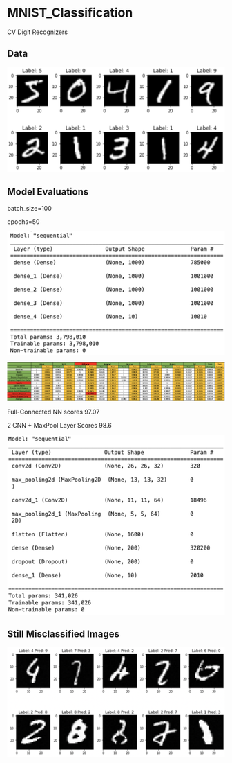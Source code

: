 # MNIST_Classification
CV Digit Recognizers

## Data
![Alt text](images/mnist_images.png?raw=true "Raw Data")

## Model Evaluations

batch_size=100

epochs=50

![Alt text](images/baseline_architecure.png?raw=true "Baseline")


![Alt text](images/model_eval.png?raw=true "Evaluations")

Full-Connected NN scores 97.07

2 CNN + MaxPool Layer Scores 98.6

![Alt text](images/topline_architecture.png?raw=true "Topline")

## Still Misclassified Images
![Alt text](images/misclassified.png?raw=true "Topline")
